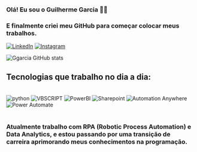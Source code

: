 ### Olá! Eu sou o Guilherme Garcia ✋🏼
### E finalmente criei meu GitHub para começar colocar meus trabalhos.

[![LinkedIn](https://img.shields.io/badge/LinkedIn-0077B5?style=for-the-badge&logo=linkedin&logoColor=white)](https://www.linkedin.com/in/guilherme-guimaraes-garcia/) [![Instagram](https://img.shields.io/badge/Instagram-E4405F?style=for-the-badge&logo=instagram&logoColor=white)](https://www.instagram.com/guilhermegwj/?next=%2F)

![Ggarcia GitHub stats](https://github-readme-stats.vercel.app/api?username=guilhermejesck99&show_icons=true&theme=dark)

## Tecnologias que trabalho no dia a dia:

<div style="display: inline_block"><br/>
    <img align="center" alt="python" src="https://img.shields.io/badge/Python-3776AB?style=for-the-badge&logo=python&logoColor=white"/>
    <img align="center" alt="VBSCRIPT" src="https://img.shields.io/badge/VBSCRIPT%20-000B1D.svg?style=for-the-badge&logo=VBSCRIPT20&logoColor=white"/>
    <img align="center" alt="PowerBI" src="https://img.shields.io/badge/power_bi-F2C811?style=for-the-badge&logo=powerbi&logoColor=black"/>
    <img align="center" alt="Sharepoint" src="https://img.shields.io/badge/Microsoft_SharePoint-0078D4?style=for-the-badge&logo=microsoft-sharepoint&logoColor=white"/>
    <img align="center" alt="Automation Anywhere" src="https://img.shields.io/badge/Automation Anywhere-FFAA00?style=for-the-badge&logoColor=%23000000"/>
    <img align="center" alt="Power Automate" src="https://img.shields.io/badge/Power Automate-%2302569B.svg?style=for-the-badge&logo=&logoColor=white)"/>
</div><br/>

### Atualmente trabalho com RPA (Robotic Process Automation) e Data Analytics, e estou passando por uma transição de carreira aprimorando meus conhecimentos na programação.
